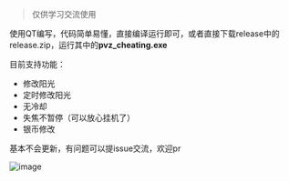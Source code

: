 > 仅供学习交流使用

使用QT编写，代码简单易懂，直接编译运行即可，或者直接下载release中的release.zip，运行其中的**pvz_cheating.exe**

目前支持功能：
- 修改阳光
- 定时修改阳光
- 无冷却
- 失焦不暂停（可以放心挂机了）
- 银币修改

基本不会更新，有问题可以提issue交流，欢迎pr

![image](https://github.com/ZJamss/PVZ_Cheating/assets/76551468/d07abb65-8966-4722-9447-b64f7a9d8933)



